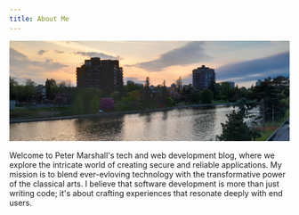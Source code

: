 ```yaml
---
title: About Me
---
```


![Rideau Canal](/images/banner.jpg)

Welcome to Peter Marshall's tech and web development blog, where we explore the intricate world of creating secure and reliable applications. My mission is to blend ever-evloving technology with the transformative power of the classical arts. I believe that software development is more than just writing code; it's about crafting experiences that resonate deeply with end users.
